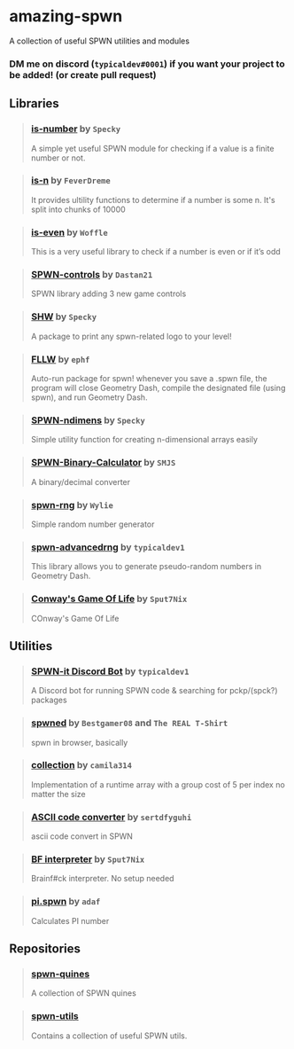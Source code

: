 # amazing-spwn
A collection of useful SPWN utilities and modules

### DM me on discord (`typicaldev#0001`) if you want your project to be added! (or create pull request)

## Libraries
> ### [is-number](https://github.com/SpeckyYT/is-number) by `Specky`
> A simple yet useful SPWN module for checking if a value is a finite number or not.

> ### [is-n](https://github.com/feverdreme/eso_is_n) by `FeverDreme`
> It provides ultility functions to determine if a number is some n. It's split into chunks of 10000 

> ### [is-even](https://github.com/WoffleTbh/spwn-is-even) by `Woffle`
> This is a very useful library to check if a number is even or if it’s odd

> ### [SPWN-controls](https://github.com/Dastan21/SPWN-Controls) by `Dastan21`
> SPWN library adding 3 new game controls

> ### [SHW](https://github.com/GDSPWN/SHW) by `Specky`
> A package to print any spwn-related logo to your level!

> ### [FLLW](https://github.com/ephf/FLLW) by `ephf`
> Auto-run package for spwn! whenever you save a .spwn file, the program will close Geometry Dash, compile the designated file (using spwn), and run Geometry Dash.

> ### [SPWN-ndimens](https://github.com/SpeckyYT/spwn-ndimens) by `Specky`
> Simple utility function for creating n-dimensional arrays easily

> ### [SPWN-Binary-Calculator](https://github.com/SMJSGaming/SPWN-Binary-Calculator) by `SMJS`
> A binary/decimal converter

> ### [spwn-rng](https://github.com/Wyliemaster/spwn-rng) by `Wylie`
> Simple random number generator

> ### [spwn-advancedrng](https://github.com/typicaldev1/spwn-advancedrng) by `typicaldev1`
> This library allows you to generate pseudo-random numbers in Geometry Dash.

> ### [Conway's Game Of Life](utils/gol.spwn) by `Sput7Nix`
> COnway's Game Of Life

## Utilities
> ### [SPWN-it Discord Bot](https://github.com/typicaldev1/spwn-it-bot) by `typicaldev1`
> A Discord bot for running SPWN code & searching for pckp/(spck?) packages

> ### [spwned](https://github.com/sertdfyguhi/spwned) by `Bestgamer08` and `The REAL T-Shirt`
> spwn in browser, basically

> ### [collection](utils/collection.spwn) by `camila314`
> Implementation of a runtime array with a group cost of 5 per index no matter the size

> ### [ASCII code converter](utils/ascii.spwn) by `sertdfyguhi`
> ascii code convert in SPWN

> ### [BF interpreter](utils/bf-interpreter.spwn) by `Sput7Nix`
> Brainf#ck interpreter. No setup needed

> ### [pi.spwn](utils/pi.spwn) by `adaf`
> Calculates PI number

## Repositories
> ### [spwn-quines](https://github.com/Deltara3/spwn-quines)
> A collection of SPWN quines

> ### [spwn-utils](https://github.com/DexterHill0/spwn-utils)
> Contains a collection of useful SPWN utils.
